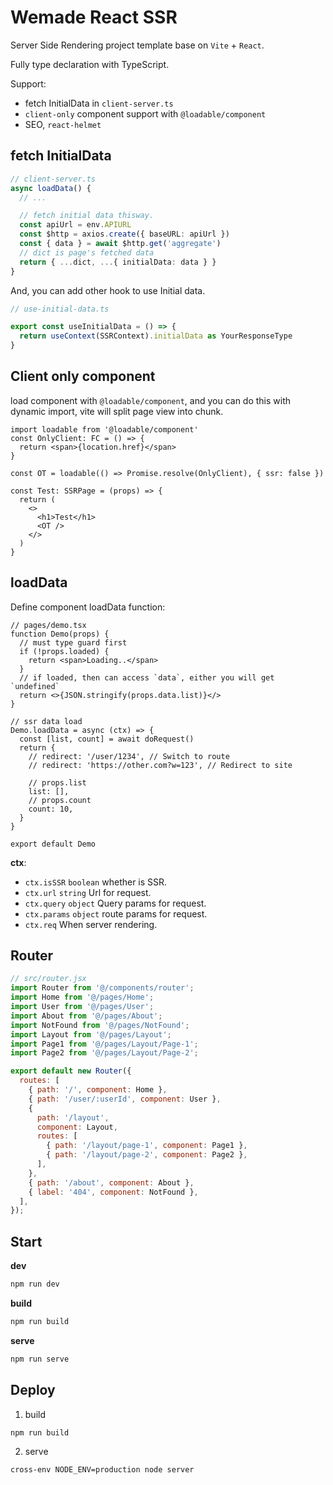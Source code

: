 # Wemade React SSR

Server Side Rendering project template base on `Vite` + `React`.

Fully type declaration with TypeScript.

Support:

- fetch InitialData in `client-server.ts`
- `client-only` component support with `@loadable/component`
- SEO, `react-helmet`

## fetch InitialData

```ts
// client-server.ts
async loadData() {
  // ...

  // fetch initial data thisway.
  const apiUrl = env.APIURL
  const $http = axios.create({ baseURL: apiUrl })
  const { data } = await $http.get('aggregate')
  // dict is page's fetched data
  return { ...dict, ...{ initialData: data } }
}

```

And, you can add other hook to use Initial data.

```ts
// use-initial-data.ts

export const useInitialData = () => {
  return useContext(SSRContext).initialData as YourResponseType
}
```

## Client only component

load component with `@loadable/component`, and you can do this with dynamic import, vite will split page view into chunk.

```tsx
import loadable from '@loadable/component'
const OnlyClient: FC = () => {
  return <span>{location.href}</span>
}

const OT = loadable(() => Promise.resolve(OnlyClient), { ssr: false })

const Test: SSRPage = (props) => {
  return (
    <>
      <h1>Test</h1>
      <OT />
    </>
  )
}
```

## loadData

Define component loadData function:

```tsx
// pages/demo.tsx
function Demo(props) {
  // must type guard first
  if (!props.loaded) {
    return <span>Loading..</span>
  }
  // if loaded, then can access `data`, either you will get `undefined`
  return <>{JSON.stringify(props.data.list)}</>
}

// ssr data load
Demo.loadData = async (ctx) => {
  const [list, count] = await doRequest()
  return {
    // redirect: '/user/1234', // Switch to route
    // redirect: 'https://other.com?w=123', // Redirect to site

    // props.list
    list: [],
    // props.count
    count: 10,
  }
}

export default Demo
```

**ctx**:

- `ctx.isSSR` `boolean` whether is SSR.
- `ctx.url` `string` Url for request.
- `ctx.query` `object` Query params for request.
- `ctx.params` `object` route params for request.
- `ctx.req` When server rendering.

## Router

```js
// src/router.jsx
import Router from '@/components/router';
import Home from '@/pages/Home';
import User from '@/pages/User';
import About from '@/pages/About';
import NotFound from '@/pages/NotFound';
import Layout from '@/pages/Layout';
import Page1 from '@/pages/Layout/Page-1';
import Page2 from '@/pages/Layout/Page-2';

export default new Router({
  routes: [
    { path: '/', component: Home },
    { path: '/user/:userId', component: User },
    {
      path: '/layout',
      component: Layout,
      routes: [
        { path: '/layout/page-1', component: Page1 },
        { path: '/layout/page-2', component: Page2 },
      ],
    },
    { path: '/about', component: About },
    { label: '404', component: NotFound },
  ],
});
```

## Start

**dev**

```sh
npm run dev
```

**build**

```sh
npm run build
```

**serve**

```sh
npm run serve
```

## Deploy

1. build

```sh
npm run build
```

2. serve

```sh
cross-env NODE_ENV=production node server
```